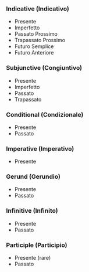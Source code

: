 ### Indicative (Indicativo)

- Presente
- Imperfetto
- Passato Prossimo
- Trapassato Prossimo
- Futuro Semplice
- Futuro Anteriore
### Subjunctive (Congiuntivo)
- Presente
- Imperfetto
- Passato
- Trapassato
### Conditional (Condizionale)
- Presente
- Passato
### Imperative (Imperativo)
- Presente
### Gerund (Gerundio)
- Presente
- Passato

### Infinitive (Infinito)
- Presente
- Passato
### Participle (Participio)
- Presente (rare)
- Passato
